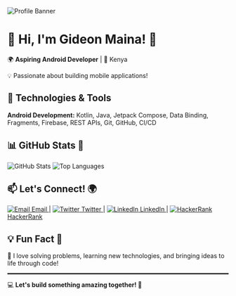 <body>
    <div class="container">
        <img src="https://www.facebook.com/share/17k2F5tXxM/?mibextid=xfxF2i" alt="Profile Banner" class="banner">
        <h1>👋 Hi, I'm Gideon Maina! 🚀</h1>
        <p>🌍 <strong>Aspiring Android Developer</strong> | 📍 Kenya</p>
        <p>💡 Passionate about building mobile applications!</p>
        <h2>🔧 Technologies & Tools</h2>
        <p><strong>Android Development:</strong> Kotlin, Java, Jetpack Compose, Data Binding, Fragments, Firebase, REST APIs, Git, GitHub, CI/CD</p>
        <h2>📊 GitHub Stats 🚀</h2>
        <div class="stats-container">
            <img src="https://github-readme-stats.vercel.app/api?username=Gmmaina&show_icons=true&theme=radical" alt="GitHub Stats">
            <img src="https://github-readme-stats.vercel.app/api/top-langs/?username=Gmmaina&layout=compact&theme=radical" alt="Top Languages">
        </div>
        <h2>📫 Let's Connect! 🌍</h2>
        <p class="links">
            <a href="mailto:mutondogm@gmail.com">
                <img src="https://cdn-icons-png.flaticon.com/512/732/732200.png" alt="Email" class="icon"> Email
            </a> | 
            <a href="https://twitter.com/big_brother254">
                <img src="https://cdn-icons-png.flaticon.com/512/733/733579.png" alt="Twitter" class="icon"> Twitter
            </a> | 
            <a href="https://linkedin.com/in/gideon-maina">
                <img src="https://cdn-icons-png.flaticon.com/512/145/145807.png" alt="LinkedIn" class="icon"> LinkedIn
            </a> | 
            <a href="https://www.hackerrank.com/wizardkid">
                <img src="https://cdn-icons-png.flaticon.com/512/2111/2111587.png" alt="HackerRank" class="icon"> HackerRank
            </a>
        </p>
        <h2>💡 Fun Fact 🎉</h2>
        <p>💙 I love solving problems, learning new technologies, and bringing ideas to life through code!</p>
        <hr style="border: 1px solid #444;">
        <p>💻 <strong>Let's build something amazing together! 🚀</strong></p>
    </div>
</body>
